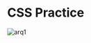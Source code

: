# CSS Practice
![arq1](https://user-images.githubusercontent.com/99738621/187734424-bb81e05f-10cb-41f0-adc4-791ebe4b9ba7.png)
